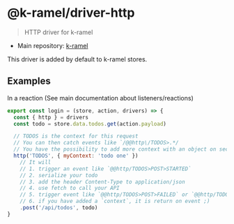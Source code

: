 # @k-ramel/driver-http
> HTTP driver for k-ramel

 - Main repository: [k-ramel](https://github.com/alakarteio/k-ramel)

This driver is added by default to k-ramel stores.

## Examples
In a reaction (See main documentation about listeners/reactions)
```js
export const login = (store, action, drivers) => {
  const { http } = drivers
  const todo = store.data.todos.get(action.payload)

  // TODOS is the context for this request
  // You can then catch events like `/@@http\/TODOS>.*/
  // You have the possibility to add more context with an object on second parameters
  http('TODOS', { myContext: 'todo one' })
    // It will
    // 1. trigger an event like `@@http/TODOS>POST>STARTED`
    // 2. serialize your todo
    // 3. add the header Content-Type to application/json
    // 4. use fetch to call your API
    // 5. trigger event like `@@http/TODOS>POST>FAILED` or `@@http/TODOS>POST>ENDED`
    // 6. if you have added a `context`, it is return on event ;)
    .post('/api/todos', todo)
}
```
